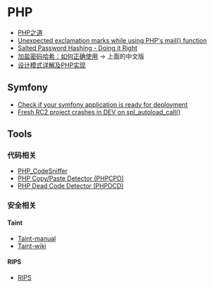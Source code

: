 PHP  
==========

- [PHP之道](http://wulijun.github.io/php-the-right-way/)  
- [Unexpected exclamation marks while using PHP's mail() function](http://brightlemon.com/blog/unexpected-exclamation-marks-while-using-phps-mail-function-0)  
- [Salted Password Hashing - Doing it Right](https://crackstation.net/hashing-security.htm)
- [加盐密码哈希：如何正确使用](http://blog.jobbole.com/61872/) -> 上面的中文版
- [设计模式详解及PHP实现](http://yansu.org/2014/04/19/implement-design-patterns-by-php.html)

Symfony
----------

- [Check if your symfony application is ready for deployment](http://symfony-check.org/)  
- [Fresh RC2 project crashes in DEV on spl_autoload_call()](http://trac.symfony-project.org/ticket/1430)  

Tools
-----

### 代码相关
- [PHP_CodeSniffer](http://pear.php.net/package/PHP_CodeSniffer/)
- [PHP Copy/Paste Detector (PHPCPD)](https://github.com/sebastianbergmann/phpcpd)
- [PHP Dead Code Detector (PHPDCD)](https://github.com/sebastianbergmann/phpdcd)

### 安全相关

#### Taint
- [Taint-manual](http://cn2.php.net/manual/zh/book.taint.php)  
- [Taint-wiki](https://wiki.php.net/rfc/taint)  

#### RIPS  
- [RIPS](http://rips-scanner.sourceforge.net/)